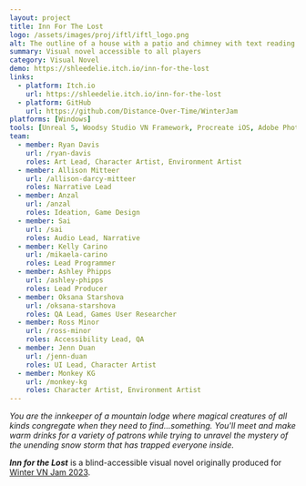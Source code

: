 ```yaml
---
layout: project
title: Inn For The Lost
logo: /assets/images/proj/iftl/iftl_logo.png
alt: The outline of a house with a patio and chimney with text reading "Inn for the Lost."
summary: Visual novel accessible to all players
category: Visual Novel
demo: https://shleedelie.itch.io/inn-for-the-lost
links:
  - platform: Itch.io
    url: https://shleedelie.itch.io/inn-for-the-lost
  - platform: GitHub
    url: https://github.com/Distance-Over-Time/WinterJam
platforms: [Windows]
tools: [Unreal 5, Woodsy Studio VN Framework, Procreate iOS, Adobe Photoshop]
team:
  - member: Ryan Davis
    url: /ryan-davis
    roles: Art Lead, Character Artist, Environment Artist
  - member: Allison Mitteer
    url: /allison-darcy-mitteer
    roles: Narrative Lead
  - member: Anzal
    url: /anzal
    roles: Ideation, Game Design
  - member: Sai
    url: /sai
    roles: Audio Lead, Narrative
  - member: Kelly Carino
    url: /mikaela-carino
    roles: Lead Programmer
  - member: Ashley Phipps
    url: /ashley-phipps
    roles: Lead Producer
  - member: Oksana Starshova
    url: /oksana-starshova
    roles: QA Lead, Games User Researcher
  - member: Ross Minor
    url: /ross-minor
    roles: Accessibility Lead, QA
  - member: Jenn Duan
    url: /jenn-duan
    roles: UI Lead, Character Artist
  - member: Monkey KG
    url: /monkey-kg
    roles: Character Artist, Environment Artist
---
```


*You are the innkeeper of a mountain lodge where magical creatures of all kinds congregate when they need to find...something. You'll meet and make warm drinks for a variety of patrons while trying to unravel the mystery of the unending snow storm that has trapped everyone inside.*

***Inn for the Lost*** is a blind-accessible visual novel originally produced for [Winter VN Jam 2023](https://itch.io/jam/winter-vn-jam-2023).